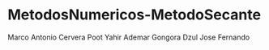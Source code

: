 # MetodosNumericos-MetodoSecante
Marco Antonio Cervera Poot
Yahir Ademar Gongora Dzul
Jose Fernando 
